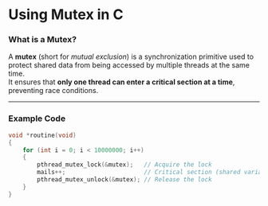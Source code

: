 # Using Mutex in C 

### What is a Mutex?
A **mutex** (short for *mutual exclusion*) is a synchronization primitive used to protect shared data from being accessed by multiple threads at the same time.  
It ensures that **only one thread can enter a critical section at a time**, preventing race conditions.

---

### Example Code

```c
void *routine(void)
{
    for (int i = 0; i < 10000000; i++)
    {
        pthread_mutex_lock(&mutex);   // Acquire the lock
        mails++;                      // Critical section (shared variable update)
        pthread_mutex_unlock(&mutex); // Release the lock
    }
}
